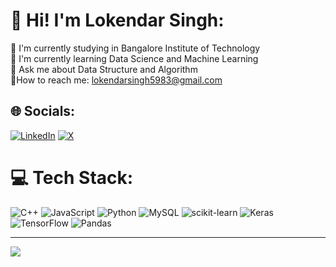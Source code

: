 # 💫 Hi! I'm Lokendar Singh:
🔭 I'm currently studying in Bangalore Institute of Technology<br>🌱 I'm currently learning Data Science and Machine Learning<br>💬 Ask me about Data Structure and Algorithm<br>📧How to reach me: lokendarsingh5983@gmail.com<br>


## 🌐 Socials:
[![LinkedIn](https://img.shields.io/badge/LinkedIn-%230077B5.svg?logo=linkedin&logoColor=white)](https://linkedin.com/in/https://www.linkedin.com/in/lokendarsingh/) [![X](https://img.shields.io/badge/X-black.svg?logo=X&logoColor=white)](https://x.com/https://x.com/Lokendar__Singh) 

# 💻 Tech Stack:
![C++](https://img.shields.io/badge/c++-%2300599C.svg?style=for-the-badge&logo=c%2B%2B&logoColor=white) ![JavaScript](https://img.shields.io/badge/javascript-%23323330.svg?style=for-the-badge&logo=javascript&logoColor=%23F7DF1E) ![Python](https://img.shields.io/badge/python-3670A0?style=for-the-badge&logo=python&logoColor=ffdd54) ![MySQL](https://img.shields.io/badge/mysql-4479A1.svg?style=for-the-badge&logo=mysql&logoColor=white) ![scikit-learn](https://img.shields.io/badge/scikit--learn-%23F7931E.svg?style=for-the-badge&logo=scikit-learn&logoColor=white) ![Keras](https://img.shields.io/badge/Keras-%23D00000.svg?style=for-the-badge&logo=Keras&logoColor=white) ![TensorFlow](https://img.shields.io/badge/TensorFlow-%23FF6F00.svg?style=for-the-badge&logo=TensorFlow&logoColor=white) ![Pandas](https://img.shields.io/badge/pandas-%23150458.svg?style=for-the-badge&logo=pandas&logoColor=white)



---
[![](https://visitcount.itsvg.in/api?id=lokify&icon=0&color=0)](https://visitcount.itsvg.in)

<!-- Proudly created with GPRM ( https://gprm.itsvg.in ) -->
